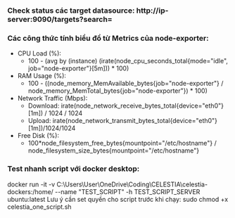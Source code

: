 ### Check status các target datasource: http://ip-server:9090/targets?search=
### Các công thức tính biểu đồ từ Metrics của node-exporter:
 - CPU Load (%):
    + 100 - (avg by (instance) (irate(node_cpu_seconds_total{mode="idle", job="node-exporter"}[5m])) * 100)
 - RAM Usage (%):
    + 100 - ((node_memory_MemAvailable_bytes{job="node-exporter"} / node_memory_MemTotal_bytes{job="node-exporter"}) * 100)
 - Network Traffic (Mbps):
    + Download: irate(node_network_receive_bytes_total{device="eth0"}[1m]) / 1024 / 1024
    + Upload: irate(node_network_transmit_bytes_total{device="eth0"}[1m])/1024/1024
 - Free Disk (%):
    + 100*node_filesystem_free_bytes{mountpoint="/etc/hostname"} / node_filesystem_size_bytes{mountpoint="/etc/hostname"}

### Test nhanh script với docker desktop:
 docker run -it -v C:\Users\User\OneDrive\Coding\CELESTIA\celestia-dockers:/home/ --name "TEST_SCRIPT" -h TEST_SCRIPT_SERVER ubuntu:latest
 Lưu ý cần set quyền cho script trước khi chạy: sudo chmod +x celestia_one_script.sh
